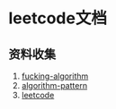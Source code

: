 # leetcode文档
## 资料收集
1. [fucking-algorithm](https://github.com/labuladong/fucking-algorithm)
1. [algorithm-pattern](https://greyireland.gitbook.io/algorithm-pattern/shu-ju-jie-gou-pian/binary_tree)
1. [leetcode](https://books.halfrost.com/leetcode/)